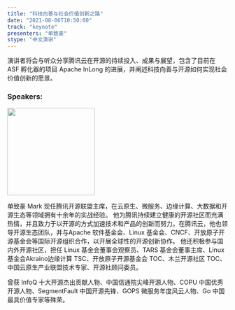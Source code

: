 ```yaml
---
title: "科技向善与社会价值创新之路"
date: "2021-08-06T10:50:00"
track: "keynote"
presenters: "单致豪"
stype: "中文演讲"
---
```

演讲者将会与听众分享腾讯云在开源的持续投入、成果与展望，包含了目前在 ASF 孵化器的项目 Apache InLong 的进展，并阐述科技向善与开源如何实现社会价值创新的愿景。

### Speakers:

<img src="images/speaker/Mark-Shan.png" width="200"/>


单致豪 Mark 现任腾讯开源联盟主席，在云原生、微服务、边缘计算、大数据和开源生态等领域拥有十余年的实战经验。 他为腾讯持续建立健康的开源社区而充满热情，并且致力于以开源的方式加速技术和产品的创新而努力。在腾讯云，他也领导开源生态团队，并与Apache 软件基金会、Linux 基金会、CNCF、开放原子开源基金会等国际开源组织合作，以开展全球性的开源创新协作。 他还积极参与国内外开源社区，担任 Linux 基金会董事会观察员、TARS 基金会董事主席、Linux 基金会Akraino边缘计算 TSC、开放原子开源基金会 TOC、木兰开源社区 TOC、中国云原生产业联盟技术专家、开源社顾问委员。

曾获 InfoQ 十大开源杰出贡献人物、中国信通院尖峰开源人物、COPU 中国优秀开源人物、SegmentFault 中国开源先锋、GOPS 微服务年度风云人物、Go 中国最具价值专家等殊荣。
